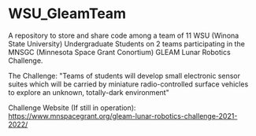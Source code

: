 <h1> WSU_GleamTeam </h1>
A repository to store and share code among a team of 11 WSU (Winona State University) Undergraduate Students on 2 teams participating in the MNSGC (Minnesota Space Grant Conortium) GLEAM Lunar Robotics Challenge. 

The Challenge: "Teams of students will develop small electronic sensor suites which will be carried by miniature radio-controlled surface vehicles to explore an unknown, totally-dark environment"

Challenge Website (If still in operation): https://www.mnspacegrant.org/gleam-lunar-robotics-challenge-2021-2022/

